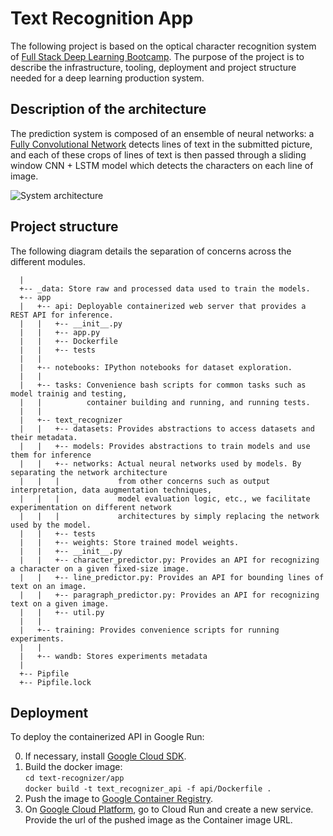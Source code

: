 # Text Recognition App

The following project is based on the optical character recognition system of [Full Stack Deep Learning Bootcamp](https://fullstackdeeplearning.com). The purpose of the project is to describe the infrastructure, tooling, deployment and project structure needed for a deep learning production system.

## Description of the architecture

The prediction system is composed of an ensemble of neural networks: a [Fully Convolutional Network](https://arxiv.org/abs/1411.4038)  detects lines of text in the submitted picture, and each of these crops of lines of text is then passed through a sliding window CNN + LSTM model which detects the characters on each line of image.

![System architecture](./img/architecture.png)

## Project structure

The following diagram details the separation of concerns across the different modules.

```
  |
  +-- _data: Store raw and processed data used to train the models.
  +-- app
  |   +-- api: Deployable containerized web server that provides a REST API for inference.
  |   |   +-- __init__.py
  |   |   +-- app.py
  |   |   +-- Dockerfile
  |   |   +-- tests
  |   |
  |   +-- notebooks: IPython notebooks for dataset exploration.
  |   |
  |   +-- tasks: Convenience bash scripts for common tasks such as model trainig and testing, 
  |   |          container building and running, and running tests.
  |   |
  |   +-- text_recognizer
  |   |   +-- datasets: Provides abstractions to access datasets and their metadata.
  |   |   +-- models: Provides abstractions to train models and use them for inference
  |   |   +-- networks: Actual neural networks used by models. By separating the network architecture
  |   |   |             from other concerns such as output interpretation, data augmentation techniques,
  |   |   |             model evaluation logic, etc., we facilitate experimentation on different network
  |   |   |             architectures by simply replacing the network used by the model.
  |   |   +-- tests
  |   |   +-- weights: Store trained model weights.
  |   |   +-- __init__.py
  |   |   +-- character_predictor.py: Provides an API for recognizing a character on a given fixed-size image.
  |   |   +-- line_predictor.py: Provides an API for bounding lines of text on an image.
  |   |   +-- paragraph_predictor.py: Provides an API for recognizing text on a given image.
  |   |   +-- util.py
  |   |
  |   +-- training: Provides convenience scripts for running experiments.
  |   |
  |   +-- wandb: Stores experiments metadata
  |
  +-- Pipfile
  +-- Pipfile.lock
```

## Deployment

To deploy the containerized API in Google Run:

0. If necessary, install [Google Cloud SDK](https://cloud.google.com/sdk/install).
1. Build the docker image:  
  `cd text-recognizer/app`  
  `docker build -t text_recognizer_api -f api/Dockerfile .`
2. Push the image to [Google Container Registry](https://cloud.google.com/container-registry/docs/pushing-and-pulling).
3. On [Google Cloud Platform](https://console.cloud.google.com), go to Cloud Run and create a new service.  Provide the url of the pushed image as the Container image URL.
